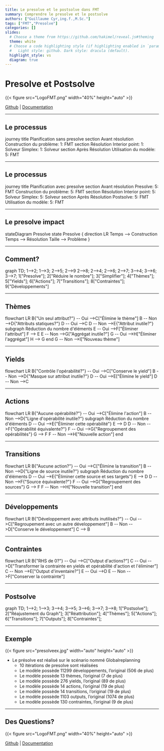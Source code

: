 ```yaml
---
title: Le presolve et le postsolve dans FMT
summary: Comprendre le presolve et le postsolve
authors: ["Guillaume Cyr,ing.f.,M.Sc."]
tags: ["FMT","Presolve"]
categories: []
slides:
  # Choose a theme from https://github.com/hakimel/reveal.js#theming
  theme: white
  # Choose a code highlighting style (if highlighting enabled in `params.toml`)
  #   Light style: github. Dark style: dracula (default).
  highlight_style: vs
  diagram: true
---
```


# Presolve et Postsolve

{{< figure src="LogoFMT.png" width="40%" height="auto" >}}

[Github](https://github.com/Bureau-du-Forestier-en-chef/FMT) | [Documentation](https://bureau-du-forestier-en-chef.github.io/FMTdocs/)

---

## Le processus

<div class=mermaid>
journey
    title Planification sans presolve
    section Avant résolution
      Construction du problème: 1: FMT
    section Résolution
      Interior point: 1: Solveur
      Simplex: 1: Solveur
    section Après Résolution
      Utilisation du modèle: 5: FMT
</div>

---

## Le processus

<div class=mermaid>
journey
    title Planification avec presolve
    section Avant résolution
      Presolve: 5: FMT
      Construction du problème: 5: FMT
    section Résolution
      Interior point: 5: Solveur
      Simplex: 5: Solveur
    section Après Résolution
      Postsolve: 5: FMT
      Utilisation du modèle: 5: FMT
</div>

---

## Le presolve impact

<div class=mermaid>
    stateDiagram
    Presolve
    state Presolve {
      direction LR
      Temps --> Construction
      Temps --> Résolution
      Taille --> Problème
    }
</div>

---

## Comment?

<div class=mermaid>
graph TD;
  1-->2;
  1-->3;
  2-->5;
  2-->9
  2-->8;
  2-->4;
  2-->6;
  2-->7;
  3-->4;
  3-->6;
  3-->7;
  1["Presolve"];
  2["Réduire le nombre"];
  3["Simplifier"];
  4["Thèmes"];
  5["Yields"];
  6["Actions"];
  7["Transitions"];
  8["Contraintes"];
  9["Développements"]
</div>

---

## Thèmes

<div class=mermaid>
flowchart LR
    B{"Un seul attribut?"} -- Oui -->C["Élimine le thème"]
    B -- Non -->D{"Attributs statiques?"}
    D -- Oui -->C
    D -- Non -->E{"Attribut inutile?"}
    subgraph Réduction du nombre d'éléments
    E -- Oui -->F["Éliminer l'attribut"]
    F --> E
    E -- Non -->G["Aggrégat inutile?"]
    G -- Oui -->H["Éliminer l'aggrégat"]
    H --> G
    end
    G -- Non -->I["Nouveau thème"]
</div>

---

## Yields

<div class=mermaid>
flowchart LR
    B{"Contrôle l'opérabilité?"} -- Oui -->C["Conserve le yield"]
    B -- Non -->D{"Masque sur attribut inutile?"}
    D -- Oui -->E["Élimine le yield"]
    D -- Non -->C
</div>

---

## Actions

<div class=mermaid>
flowchart LR
    B{"Aucune opérabilité?"} -- Oui -->C["Élimine l'action"]
    B -- Non -->D{"Ligne d'opérabilité inutile?"}
    subgraph Réduction du nombre d'éléments
    D -- Oui -->E{"Éliminer cette opérabilité"}
    E --> D
    D -- Non -->F{"Opérabilité équivalente?"}
    F -- Oui -->G{"Regroupement des opérabilités"}
    G --> F
    F -- Non -->H["Nouvelle action"]
    end
</div>

---

## Transitions

<div class=mermaid>
flowchart LR
    B{"Aucune action?"} -- Oui -->C["Élimine la transition"]
    B -- Non -->D{"Ligne de source inutile?"}
    subgraph Réduction du nombre d'éléments
    D -- Oui -->E{"Éliminer cette source et ses targets"}
    E --> D
    D -- Non -->F{"Source équivalente?"}
    F -- Oui -->G{"Regroupement des sources"}
    G --> F
    F -- Non -->H["Nouvelle transition"]
    end
</div>

---

## Développements

<div class=mermaid>
flowchart LR
    B{"Développement avec attributs inutilisés?"} -- Oui -->C["Regroupement avec un autre développement"]
    B -- Non -->D["Conserve le développement"]
    C --> B
</div>

---

## Contraintes

<div class=mermaid>
flowchart LR
    B{"RHS de 0?"} -- Oui -->C["Output d'actions?"]
    C -- Oui -->D["Transformer la contrainte en yields et opérabilité d'action et l'éliminer"]
    C -- Non -->E["Output d'inventaire?"]
    E -- Oui -->D
    E -- Non -->F["Conserver la contrainte"]
</div>

---

## Postsolve

<div class=mermaid>
graph TD;
  1-->2;
  1-->3;
  3-->4;
  3-->5;
  3-->6;
  3-->7;
  3-->8;
  1["Postsolve"];
  2["Réajustement du Graph"];
  3["Réattribution"];
  4["Thèmes"];
  5["Actions"];
  6["Transitions"];
  7["Outputs"];
  8["Contraintes"];
</div>

---

## Exemple

{{< figure src="presolveex.jpg" width="auto" height="auto" >}}
- Le présolve est réalisé sur le scénario nommé Globalreplanning
  - 10 itérations de presolve sont réalisées
  - Le modèle possède 11299 développements, l’original (506 de plus)
  - Le modèle possède 13 thèmes, l’original (7 de plus)
  - Le modèle possède 276 yields, l’original (89 de plus)
  - Le modèle possède 14 actions, l’original (19 de plus)
  - Le modèle possède 14 transitions, l’original (19 de plus)
  - Le modèle possède 1103 outputs, l’original (1074 de plus)
  - Le modèle possède 130 contraintes, l’original (9 de plus)

---

## Des Questions?

{{< figure src="LogoFMT.png" width="40%" height="auto" >}}

[Github](https://github.com/Bureau-du-Forestier-en-chef/FMT) | [Documentation](https://bureau-du-forestier-en-chef.github.io/FMTdocs/)

<script src="https://code.jquery.com/jquery-3.5.0.js"></script>
<script>
$( "li" ).addClass( "fragment" );
// $( "p" ).addClass( "fragment" );
</script>


